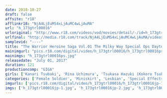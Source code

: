 ```yaml
---
date: 2018-10-27
draft: false
affsite: "r18"
afflinkr18: "NjA4LjEuMS4xLjAuMC4wLjAuMA"
url: "h_173gtrl00016"
urloriginal: "http://www.r18.com/videos/vod/movies/detail/-/id=h_173gtrl00016"
urlfinal: "http://media.r18.com/track/NjA4LjEuMS4xLjAuMC4wLjAuMA/videos/vod/movies/detail/-/id=h_173gtrl00016"
samplevid: "----"
title: "The Warrior Heroine Saga Vol.01 The Milky Way Special Ops Daytona Ranger"
mainimgurl: "pics.r18.com/digital/video/h_173gtrl00016/h_173gtrl00016ps.jpg"
mainimgs: "h_173gtrl00016ps.jpg"
releasedate: "July 01, 2017"
duration: 121
productioncomp: "GIGA"
girls: ['Kanari Tsubaki', 'Rina Uchimura', 'Tsukasa Hazuki (Kokoro Tsukino, Kokoro Hayama)']
categories: ['Female Soldier', 'Miniskirt', 'Lesbian', 'Special Effects', 'Creampie']
imgurls: ['pics.r18.com/digital/video/h_173gtrl00016/h_173gtrl00016jp-1.jpg', 'pics.r18.com/digital/video/h_173gtrl00016/h_173gtrl00016jp-2.jpg', 'pics.r18.com/digital/video/h_173gtrl00016/h_173gtrl00016jp-3.jpg', 'pics.r18.com/digital/video/h_173gtrl00016/h_173gtrl00016jp-4.jpg', 'pics.r18.com/digital/video/h_173gtrl00016/h_173gtrl00016jp-5.jpg', 'pics.r18.com/digital/video/h_173gtrl00016/h_173gtrl00016jp-6.jpg', 'pics.r18.com/digital/video/h_173gtrl00016/h_173gtrl00016jp-7.jpg', 'pics.r18.com/digital/video/h_173gtrl00016/h_173gtrl00016jp-8.jpg', 'pics.r18.com/digital/video/h_173gtrl00016/h_173gtrl00016jp-9.jpg', 'pics.r18.com/digital/video/h_173gtrl00016/h_173gtrl00016jp-10.jpg', 'pics.r18.com/digital/video/h_173gtrl00016/h_173gtrl00016jp-11.jpg', 'pics.r18.com/digital/video/h_173gtrl00016/h_173gtrl00016jp-12.jpg', 'pics.r18.com/digital/video/h_173gtrl00016/h_173gtrl00016jp-13.jpg', 'pics.r18.com/digital/video/h_173gtrl00016/h_173gtrl00016jp-14.jpg', 'pics.r18.com/digital/video/h_173gtrl00016/h_173gtrl00016jp-15.jpg', 'pics.r18.com/digital/video/h_173gtrl00016/h_173gtrl00016jp-16.jpg', 'pics.r18.com/digital/video/h_173gtrl00016/h_173gtrl00016jp-17.jpg', 'pics.r18.com/digital/video/h_173gtrl00016/h_173gtrl00016jp-18.jpg', 'pics.r18.com/digital/video/h_173gtrl00016/h_173gtrl00016jp-19.jpg', 'pics.r18.com/digital/video/h_173gtrl00016/h_173gtrl00016jp-20.jpg']
imgs: ['h_173gtrl00016jp-1.jpg', 'h_173gtrl00016jp-2.jpg', 'h_173gtrl00016jp-3.jpg', 'h_173gtrl00016jp-4.jpg', 'h_173gtrl00016jp-5.jpg', 'h_173gtrl00016jp-6.jpg', 'h_173gtrl00016jp-7.jpg', 'h_173gtrl00016jp-8.jpg', 'h_173gtrl00016jp-9.jpg', 'h_173gtrl00016jp-10.jpg', 'h_173gtrl00016jp-11.jpg', 'h_173gtrl00016jp-12.jpg', 'h_173gtrl00016jp-13.jpg', 'h_173gtrl00016jp-14.jpg', 'h_173gtrl00016jp-15.jpg', 'h_173gtrl00016jp-16.jpg', 'h_173gtrl00016jp-17.jpg', 'h_173gtrl00016jp-18.jpg', 'h_173gtrl00016jp-19.jpg', 'h_173gtrl00016jp-20.jpg']
---
```

